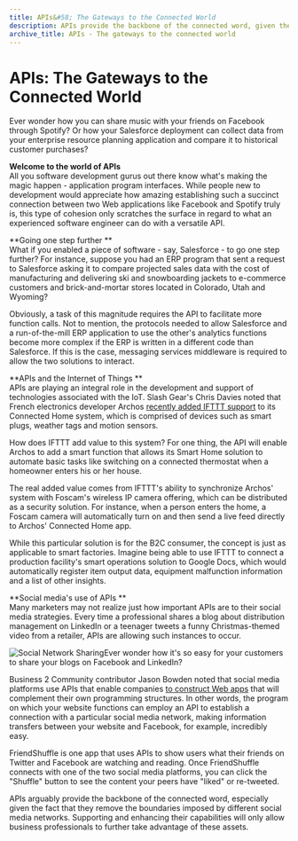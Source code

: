 ```yaml
---
title: APIs&#58; The Gateways to the Connected World
description: APIs provide the backbone of the connected word, given the fact that they remove the boundaries imposed by different social media networks.
archive_title: APIs - The gateways to the connected world
---
```


# APIs: The Gateways to the Connected World

Ever wonder how you can share music with your friends on Facebook through Spotify? Or how your Salesforce deployment can collect data from your enterprise resource planning application and compare it to historical customer purchases?

**Welcome to the world of APIs**  
All you software development gurus out there know what's making the magic happen - application program interfaces. While people new to development would appreciate how amazing establishing such a succinct connection between two Web applications like Facebook and Spotify truly is, this type of cohesion only scratches the surface in regard to what an experienced software engineer can do with a versatile API. 

**Going one step further **  
What if you enabled a piece of software - say, Salesforce - to go one step further? For instance, suppose you had an ERP program that sent a request to Salesforce asking it to compare projected sales data with the cost of manufacturing and delivering ski and snowboarding jackets to e-commerce customers and brick-and-mortar stores located in Colorado, Utah and Wyoming? 

Obviously, a task of this magnitude requires the API to facilitate more function calls. Not to mention, the protocols needed to allow Salesforce and a run-of-the-mill ERP application to use the other's analytics functions become more complex if the ERP is written in a different code than Salesforce. If this is the case, messaging services middleware is required to allow the two solutions to interact.  

**APIs and the Internet of Things **  
APIs are playing an integral role in the development and support of technologies associated with the IoT. Slash Gear's Chris Davies noted that French electronics developer Archos [recently added IFTTT support](http://www.slashgear.com/archos-adds-ifttt-to-connected-home-system-29360938/) to its Connected Home system, which is comprised of devices such as smart plugs, weather tags and motion sensors. 

How does IFTTT add value to this system? For one thing, the API will enable Archos to add a smart function that allows its Smart Home solution to automate basic tasks like switching on a connected thermostat when a homeowner enters his or her house. 

The real added value comes from IFTTT's ability to synchronize Archos' system with Foscam's wireless IP camera offering, which can be distributed as a security solution. For instance, when a person enters the home, a Foscam camera will automatically turn on and then send a live feed directly to Archos' Connected Home app. 

While this particular solution is for the B2C consumer, the concept is just as applicable to smart factories. Imagine being able to use IFTTT to connect a production facility's smart operations solution to Google Docs, which would automatically register item output data, equipment malfunction information and a list of other insights.

**Social media's use of APIs **  
Many marketers may not realize just how important APIs are to their social media strategies. Every time a professional shares a blog about distribution management on LinkedIn or a teenager tweets a funny Christmas-themed video from a retailer, APIs are allowing such instances to occur. 

![Social Network Sharing](http://pictures.brafton.com/x_0_0_0_14106385_800.jpg)Ever wonder how it's so easy for your customers to share your blogs on Facebook and LinkedIn?

Business 2 Community contributor Jason Bowden noted that social media platforms use APIs that enable companies [to construct Web apps](http://www.business2community.com/social-media/social-media-apis-data-collection-strategies-0887426) that will complement their own programming structures. In other words, the program on which your website functions can employ an API to establish a connection with a particular social media network, making information transfers between your website and Facebook, for example, incredibly easy. 

FriendShuffle is one app that uses APIs to show users what their friends on Twitter and Facebook are watching and reading. Once FriendShuffle connects with one of the two social media platforms, you can click the "Shuffle" button to see the content your peers have "liked" or re-tweeted. 

APIs arguably provide the backbone of the connected word, especially given the fact that they remove the boundaries imposed by different social media networks. Supporting and enhancing their capabilities will only allow business professionals to further take advantage of these assets.
